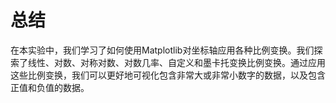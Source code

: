 # 总结

在本实验中，我们学习了如何使用Matplotlib对坐标轴应用各种比例变换。我们探索了线性、对数、对称对数、对数几率、自定义和墨卡托变换比例变换。通过应用这些比例变换，我们可以更好地可视化包含非常大或非常小数字的数据，以及包含正值和负值的数据。
